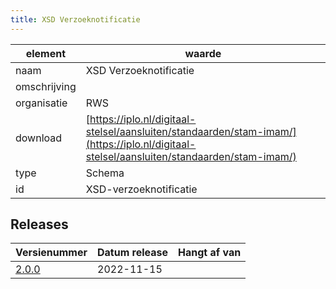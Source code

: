 ```yaml
---
title: XSD Verzoeknotificatie
---
```


|element|waarde|
|-----|------|
| naam  |XSD Verzoeknotificatie|
| omschrijving  ||
| organisatie  |RWS|
| download  | [https://iplo.nl/digitaal-stelsel/aansluiten/standaarden/stam-imam/](https://iplo.nl/digitaal-stelsel/aansluiten/standaarden/stam-imam/)|
| type  |Schema|
| id  |XSD-verzoeknotificatie|

## Releases

|Versienummer|Datum release|Hangt af van
|-------|-------|-----|
| [2.0.0](<https://iplo.nl/digitaal-stelsel/aansluiten/standaarden/stam-imam/>)|2022-11-15||

